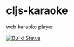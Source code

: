 # cljs-karaoke
web karaoke player

[![Build Status](https://travis-ci.org/baskeboler/cljs-karaoke.svg?branch=master)](https://travis-ci.org/baskeboler/cljs-karaoke)
